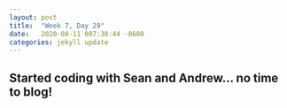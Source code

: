 ```yaml
---
layout: post
title:  "Week 7, Day 29"
date:   2020-08-11 007:38:44 -0600
categories: jekyll update
---
```


## Started coding with Sean and Andrew... no time to blog!

